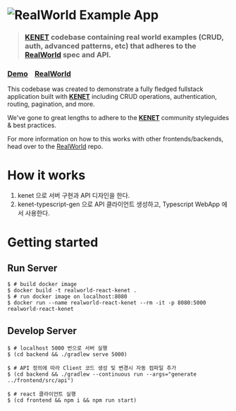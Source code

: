 # ![RealWorld Example App](logo.png)

> ### [KENET](https://kotlin-everywhere.github.io) codebase containing real world examples (CRUD, auth, advanced patterns, etc) that adheres to the [RealWorld](https://github.com/gothinkster/realworld) spec and API.

### [Demo](https://kenet.mock.pe.kr/)&nbsp;&nbsp;&nbsp;&nbsp;[RealWorld](https://github.com/gothinkster/realworld)

This codebase was created to demonstrate a fully fledged fullstack application built
with **[KENET](https://kotlin-everywhere.github.io)** including CRUD operations, authentication, routing, pagination,
and more.

We've gone to great lengths to adhere to the **[KENET](https://kotlin-everywhere.github.io)** community styleguides &
best practices.

For more information on how to this works with other frontends/backends, head over to
the [RealWorld](https://github.com/gothinkster/realworld) repo.

# How it works

1. kenet 으로 서버 구현과 API 디자인을 한다.
2. kenet-typescript-gen 으로 API 클라이언트 생성하고, Typescript WebApp 에서 사용한다.

# Getting started

## Run Server

```shell
$ # build docker image
$ docker build -t realworld-react-kenet .
$ # run docker image on localhost:8080
$ docker run --name realworld-react-kenet --rm -it -p 8080:5000 realworld-react-kenet
```

## Develop Server

```shell
$ # localhost 5000 번으로 서버 실행
$ (cd backend && ./gradlew serve 5000)

$ # API 정의에 따라 Client 코드 생성 및 변경시 자동 컴파일 추가
$ (cd backend && ./gradlew --continuous run --args="generate ../frontend/src/api")

$ # react 클라이언트 실행
$ (cd frontend && npm i && npm run start)
```


